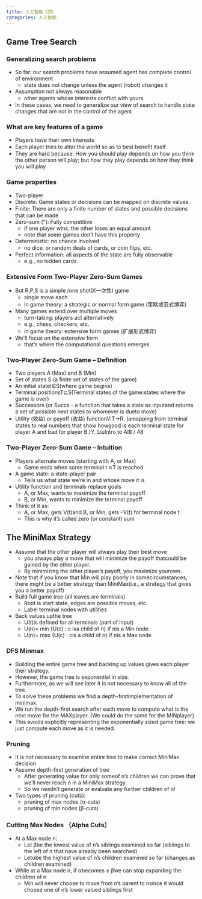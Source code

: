 ```yaml
---
title: 人工智能（四）
categories: 人工智能
---
```

## Game Tree Search

### Generalizing search problems

- So far: our search problems have assumed agent has complete control of environment
  - state does not change unless the agent (robot) changes it
- Assumption not always reasonable
  - other agents whose interests conﬂict with yours
- In these cases, we need to generalize our view of search to handle state changes that are not in the control of the agent

### What are key features of a game

- Players have their own interests
- Each player tries to alter the world so as to best beneﬁt itself
- They are hard because: How you should play depends on how you think the other person will play; but how they play depends on how they think you will play

### Game properties

- Two-player
- Discrete: Game states or decisions can be mapped on discrete values.
- Finite: There are only a ﬁnite number of states and possible decisions that can be made
- Zero-sum ("): Fully competitive
  - if one player wins, the other loses an equal amount
  - note that some games don’t have this property
- Deterministic: no chance involved
  - no dice, or random deals of cards, or coin ﬂips, etc.
- Perfect information: all aspects of the state are fully observable
  - e.g., no hidden cards.

### Extensive Form Two-Player Zero-Sum Games

- But R,P,S is a simple /one shot0(一次性) game
  - single move each
  - in game theory: a strategic or normal form game (策略或范式博弈)
- Many games extend over multiple moves
  - turn-taking: players act alternatively
  - e.g., chess, checkers, etc.
  - in game theory: extensive form games (扩展形式博弈)
- We'll focus on the extensive form
  - that’s where the computational questions emerges

### Two-Player Zero-Sum Game – Definition

- Two players A (Max) and B (Min)
- Set of states S (a finite set of states of the game)
- An initial stateI∈S(where game begins)
- Terminal positionsT⊆S(Terminal states of the game:states where the game is over)
- Successors (or Succs - a function that takes a state as inputand returns a set of possible next states to whomever is dueto move)
- Utility (效益) or payoff (收益) functionV:T→R.  (amapping from terminal states to real numbers that show howgood is each terminal state for player A and bad for player B.)Y. LiuIntro to AI8 / 48

### Two-Player Zero-Sum Game – Intuition

- Players alternate moves (starting with A, or Max)
  - Game ends when some terminal t ∊T is reached
- A game state: a state-player pair
  - Tells us what state we’re in and whose move it is
- Utility function and terminals replace goals
  - A, or Max, wants to maximize the terminal payoff
  - B, or Min, wants to minimize the terminal payoff
- Think of it as:
  - A, or Max, gets V(t)and B, or Min, gets –V(t) for terminal node t
  - This is why it’s called zero (or constant) sum

## The MiniMax Strategy

- Assume that the other player will always play their best move
  - you always play a move that will minimize the payoff thatcould be gained by the other player.
  - By minimizing the other player’s payoff, you maximize yourown.
- Note that if you know that Min will play poorly in somecircumstances, there might be a better strategy than MiniMax(i.e., a strategy that gives you a better payoff)
- Build full game tree (all leaves are terminals)
  - Root is start state, edges are possible moves, etc.
  - Label terminal nodes with utilities
- Back values upthe tree
  - U(t)is defined for all terminals (part of input)
  - U(n)= min {U(c) : c isa child of n} if nis a Min node
  - U(n)= max {U(c) : cis a child of n} if nis a Max node

### DFS Minmax

- Building the entire game tree and backing up values gives each player their strategy.
- However, the game tree is exponential in size.
- Furthermore, as we will see later it is not necessary to know all of the tree.
- To solve these problems we find a depth-firstimplementation of minimax.
- We run the depth-first search after each move to compute what is the next move for the MAXplayer. (We could do the same for the MINplayer).
- This avoids explicitly representing the exponentially sized game tree: we just compute each move as it is needed.

### Pruning

- It is not necessary to examine entire tree to make correct MiniMax decision
- Assume depth-first generation of tree
  - After generating value for only someof n’s children we can prove that we’ll never reach n in a MiniMax strategy.
  - So we needn’t generate or evaluate any further children of n!
- Two types of pruning (cuts):
  - pruning of max nodes (α-cuts)
  - pruning of min nodes (β-cuts)

### Cutting Max Nodes （Alpha Cuts）

- At a Max node n:
  - Let βbe the lowest value of n’s siblings examined so far (siblings to the left of n that have already been searched)
  - Letαbe the highest value of n’s children examined so far (changes as children examined)
- While at a Max node n, if αbecomes ≥ βwe can stop expanding the children of n
  - Min will never choose to move from n’s parent to nsince it would choose one of n’s lower valued siblings first
